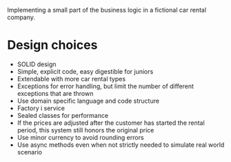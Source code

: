﻿Implementing a small part of the business logic in a fictional car rental company.

# Design choices

* SOLID design
* Simple, explicit code, easy digestible for juniors
* Extendable with more car rental types
* Exceptions for error handling, but limit the number of different exceptions that are thrown
* Use domain specific language and code structure
* Factory i service
* Sealed classes for performance
* If the prices are adjusted after the customer has started the rental period, this system still honors the original price
* Use minor currency to avoid rounding errors
* Use async methods even when not strictly needed to simulate real world scenario
